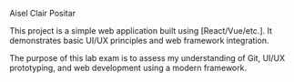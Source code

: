 Aisel Clair Positar

This project is a simple web application built using [React/Vue/etc.]. It demonstrates basic UI/UX principles and web framework integration.

The purpose of this lab exam is to assess my understanding of Git, UI/UX prototyping, and web development using a modern framework.
